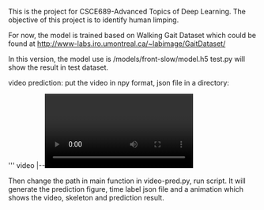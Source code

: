 This is the project for CSCE689-Advanced Topics of Deep Learning.
The objective of this project is to identify human limping.

For now, the model is trained based on Walking Gait Dataset which could be found at http://www-labs.iro.umontreal.ca/~labimage/GaitDataset/

In this version, the model use is /models/front-slow/model.h5
test.py will show the result in test dataset.

video prediction:
put the video in npy format, json file in a directory:

'''
video
|--<video in npy format>
|--output
   |--<JSON file>
'''

Then change the path in main function in video-pred.py, run script.
It will generate the prediction figure, time label json file and a animation which shows the video, skeleton and prediction result.
